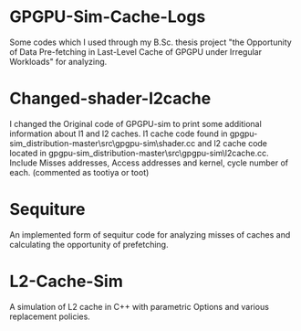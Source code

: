 # GPGPU-Sim-Cache-Logs
Some codes which I used through my B.Sc. thesis project "the Opportunity of Data Pre-fetching in Last-Level Cache of GPGPU under Irregular Workloads" for analyzing.
# Changed-shader-l2cache
I changed the Original code of GPGPU-sim to print some additional information about l1 and l2 caches. l1 cache code found in gpgpu-sim_distribution-master\src\gpgpu-sim\shader.cc and l2 cache code located in gpgpu-sim_distribution-master\src\gpgpu-sim\l2cache.cc.
Include Misses addresses, Access addresses and kernel, cycle number of each. (commented as tootiya or toot)
# Sequiture
An implemented form of sequitur code for analyzing misses of caches and calculating the opportunity of prefetching.
# L2-Cache-Sim
A simulation of L2 cache in C++ with parametric Options and various replacement policies.
